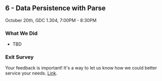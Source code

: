 ## 6 - Data Persistence with Parse

October 20th, GDC 1.304, 7:00PM - 8:30PM

### What We Did

* TBD

### Exit Survey

Your feedback is important! It's a way to let us know how we could better service your needs. [Link](https://docs.google.com/forms/d/1cw8iv1zTpWf9rrhRauTGYSG-iURAfVR4YZSqjVgPAgw/viewform).

